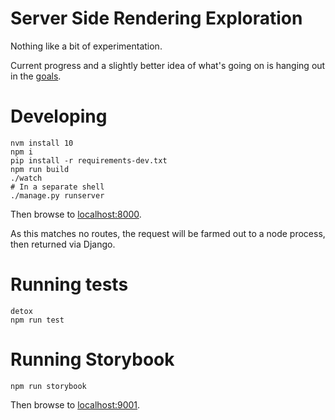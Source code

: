 # Server Side Rendering Exploration

Nothing like a bit of experimentation.

Current progress and a slightly better idea of what's going on is hanging out in the [goals](goals.md).

# Developing

```shell
nvm install 10
npm i
pip install -r requirements-dev.txt
npm run build
./watch
# In a separate shell
./manage.py runserver
```

Then browse to [localhost:8000](http://localhost:8000).

As this matches no routes, the request will be farmed out to a node process, then returned via Django.

# Running tests

```shell
detox
npm run test
```

# Running Storybook

```shell
npm run storybook
```

Then browse to [localhost:9001](http://localhost:9001).
